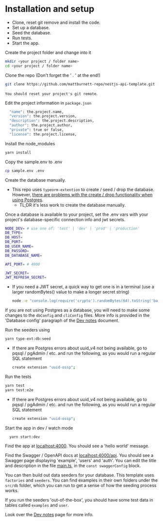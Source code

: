 # Installation and setup

- Clone, reset git remove and install the code.
- Set up a database.
- Seed the database.
- Run tests.
- Start the app.

Create the project folder and change into it

```bash
mkdir <your project / folder name>
cd <your project / folder name>
```

Clone the repo (Don't forget the ' . ' at the end!)

```bash
git clone https://github.com/mattburnett-repo/nestjs-api-template.git .
```

`You should reset your project's git remote`.

Edit the project information in `package.json`

```bash
  "name": the.project.name,
  "version": the.project.version,
  "description": the.project.description,
  "author": the.project.author,
  "private": true or false,
  "license": the.project.license,
```

Install the node_modules

```bash
yarn install
```

Copy the sample.env to .env

```bash
cp sample.env .env
```

Create the database manually.

- This repo uses `typeorm-extention` to create / seed / drop the database. However, [there are problems with the create / drop functionality when using Postgres](https://github.com/tada5hi/typeorm-extension/discussions/401).
  - TL;DR it's less work to create the database manually.

Once a database is available to your project, set the .env vars with your project's database-specific connection info and jwt secrets.

```bash
NODE_DEV= # use one of: 'test' | 'dev' | 'prod' | 'production'
DB_TYPE=
DB_HOST=
DB_PORT=
DB_USER_NAME=
DB_PASSORD=
DB_DATABASE_NAME=

API_PORT= # 4000

JWT_SECRET=
JWT_REFRESH_SECRET=
```

- If you need a JWT secret, a quick way to get one is in a terminal (use a larger randomBytes() value to make a longer secret string)

  ```bash
  node -e "console.log(require('crypto').randomBytes(64).toString('base64'));"
  ```

If you are not using Postgres as a database, you will need to make some changes to the `dbConfig` and `cliConfig` files. More info is provided in the 'Database config' paragraph of the [Dev notes](./DevNotes.md) document.

Run the seeders using

```bash
yarn type-ext:db:seed
```

- If there are Postgres errors about uuid_v4 not being available, go to pqsql / pgAdmin / etc. and run the following, as you would run a regular SQL statement
  ```bash
  create extension "uuid-ossp";
  ```

Run the tests

```bash
yarn test
yarn test:e2e
```

- If there are Postgres errors about uuid_v4 not being available, go to pqsql / pgAdmin / etc. and run the following, as you would run a regular SQL statement
  ```bash
  create extension "uuid-ossp";
  ```

Start the app in dev / watch mode

```bash
  yarn start:dev
```

Find the app at [localhost:4000](http://localhost:4000). You should see a 'hello world' message.

Find the Swagger / OpenAPI docs at [localhost:4000/api](http://localhost:4000/api). You should see a Swagger page displaying 'example', 'users' and 'auth'.
You can edit the title and description in the file [main.ts](./src/main.ts), in the `const swaggerConfig` block.

You can then build out data seeders for your database. This template uses `factories` and `seeders`. You can find examples in their own folders under the `src/db` folder, which you can run to get a sense of how the seeding process works.

If you run the seeders 'out-of-the-box', you should have some test data in tables called `examples` and `user`.

Look over the [Dev notes](./DevNotes.md) page for more info.
